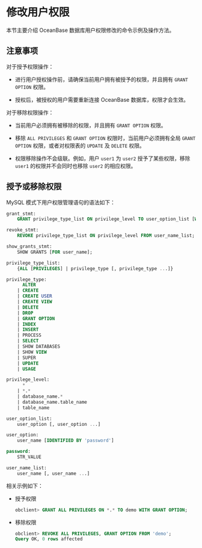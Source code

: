 修改用户权限 
===========================

本节主要介绍 OceanBase 数据库用户权限修改的命令示例及操作方法。

注意事项 
-------------------------

对于授予权限操作：

* 进行用户授权操作前，请确保当前用户拥有被授予的权限，并且拥有 `GRANT OPTION` 权限。

  

* 授权后，被授权的用户需要重新连接 OceanBase 数据库，权限才会生效。

  




对于移除权限操作：

* 当前用户必须拥有被移除的权限，并且拥有 `GRANT OPTION` 权限。

  

* 移除 `ALL PRIVILEGES` 和 `GRANT OPTION` 权限时，当前用户必须拥有全局 `GRANT OPTION` 权限，或者对权限表的 `UPDATE` 及 `DELETE` 权限。

  

* 权限移除操作不会级联。例如，用户 `user1` 为 `user2` 授予了某些权限，移除 `user1` 的权限并不会同时也移除 `user2` 的相应权限。

  




授予或移除权限 
----------------------------

MySQL 模式下用户权限管理语句的语法如下：

```sql
grant_stmt:
    GRANT privilege_type_list ON privilege_level TO user_option_list [WITH GRANT OPTION];

revoke_stmt:
    REVOKE privilege_type_list ON privilege_level FROM user_name_list;

show_grants_stmt:
    SHOW GRANTS [FOR user_name];

privilege_type_list:
    {ALL [PRIVILEGES] | privilege_type [, privilege_type ...]}

privilege_type:
      ALTER
    | CREATE
    | CREATE USER
    | CREATE VIEW
    | DELETE
    | DROP
    | GRANT OPTION
    | INDEX
    | INSERT
    | PROCESS
    | SELECT
    | SHOW DATABASES
    | SHOW VIEW
    | SUPER
    | UPDATE
    | USAGE

privilege_level:
      *
    | *.*
    | database_name.*
    | database_name.table_name
    | table_name

user_option_list:
    user_option [, user_option ...]

user_option:
    user_name [IDENTIFIED BY 'password']

password:
    STR_VALUE

user_name_list:
    user_name [, user_name ...]
```



相关示例如下：

* 授予权限

  ```sql
  obclient> GRANT ALL PRIVILEGES ON *.* TO demo WITH GRANT OPTION;
  ```

  

* 移除权限

  ```sql
  obclient> REVOKE ALL PRIVILEGES, GRANT OPTION FROM 'demo';
  Query OK, 0 rows affected
  ```

  



